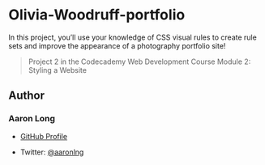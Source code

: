 # Olivia-Woodruff-portfolio

In this project, you’ll use your knowledge of CSS visual rules to create rule sets and improve the appearance of a photography portfolio site!

> Project 2 in the Codecademy Web Development Course Module 2: Styling a Website

## Author

### Aaron Long

- [GitHub Profile](https://github.com/aaronlng/)

- Twitter: [@aaronlng](https://twitter.com/aaronlng)
